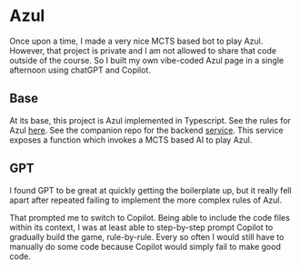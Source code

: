 # Azul
Once upon a time, I made a very nice MCTS based bot to play Azul. However, that project is private and I am not allowed to share that code outside of the course.
So I built my own vibe-coded Azul page in a single afternoon using chatGPT and Copilot.

## Base
At its base, this project is Azul implemented in Typescript. See the rules for Azul [here](https://www.wikihow.com/Play-Azul).
See the companion repo for the backend [service](https://github.com/chillingo117/azul-bot). This service exposes a function which invokes a MCTS based AI to play Azul.


## GPT
I found GPT to be great at quickly getting the boilerplate up, but it really fell apart after repeated failing to implement the more complex rules of Azul.

That prompted me to switch to Copilot. Being able to include the code files within its context, I was at least able to step-by-step prompt Copilot to gradually build the game, rule-by-rule. Every so often I would still have to manually do some code because Copilot would simply fail to make good code.
